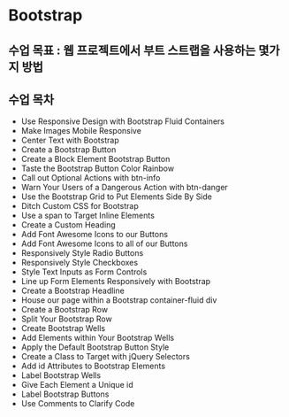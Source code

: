# Bootstrap
## 수업 목표 : 웹 프로젝트에서 부트 스트랩을 사용하는 몇가지 방법
## 수업 목차
* Use Responsive Design with Bootstrap Fluid Containers
* Make Images Mobile Responsive
* Center Text with Bootstrap
* Create a Bootstrap Button
* Create a Block Element Bootstrap Button
* Taste the Bootstrap Button Color Rainbow
* Call out Optional Actions with btn-info
* Warn Your Users of a Dangerous Action with btn-danger
* Use the Bootstrap Grid to Put Elements Side By Side
* Ditch Custom CSS for Bootstrap
* Use a span to Target Inline Elements
* Create a Custom Heading
* Add Font Awesome Icons to our Buttons
* Add Font Awesome Icons to all of our Buttons
* Responsively Style Radio Buttons
* Responsively Style Checkboxes
* Style Text Inputs as Form Controls
* Line up Form Elements Responsively with Bootstrap
* Create a Bootstrap Headline
* House our page within a Bootstrap container-fluid div
* Create a Bootstrap Row
* Split Your Bootstrap Row
* Create Bootstrap Wells
* Add Elements within Your Bootstrap Wells
* Apply the Default Bootstrap Button Style
* Create a Class to Target with jQuery Selectors
* Add id Attributes to Bootstrap Elements
* Label Bootstrap Wells
* Give Each Element a Unique id
* Label Bootstrap Buttons
* Use Comments to Clarify Code
